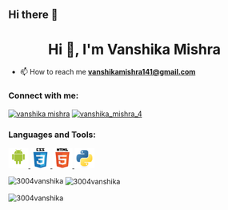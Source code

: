 ## Hi there 👋
<h1 align="center">Hi 👋, I'm Vanshika Mishra</h1>


- 📫 How to reach me **vanshikamishra141@gmail.com**

<h3 align="left">Connect with me:</h3>
<p align="left">
<a href="https://linkedin.com/in/vanshika mishra" target="blank"><img align="center" src="https://raw.githubusercontent.com/rahuldkjain/github-profile-readme-generator/master/src/images/icons/Social/linked-in-alt.svg" alt="vanshika mishra" height="30" width="40" /></a>
<a href="https://instagram.com/vanshika_mishra_4" target="blank"><img align="center" src="https://raw.githubusercontent.com/rahuldkjain/github-profile-readme-generator/master/src/images/icons/Social/instagram.svg" alt="vanshika_mishra_4" height="30" width="40" /></a>
</p>

<h3 align="left">Languages and Tools:</h3>
<p align="left"> <a href="https://developer.android.com" target="_blank" rel="noreferrer"> <img src="https://raw.githubusercontent.com/devicons/devicon/master/icons/android/android-original-wordmark.svg" alt="android" width="40" height="40"/> </a> <a href="https://www.w3schools.com/css/" target="_blank" rel="noreferrer"> <img src="https://raw.githubusercontent.com/devicons/devicon/master/icons/css3/css3-original-wordmark.svg" alt="css3" width="40" height="40"/> </a> <a href="https://www.w3.org/html/" target="_blank" rel="noreferrer"> <img src="https://raw.githubusercontent.com/devicons/devicon/master/icons/html5/html5-original-wordmark.svg" alt="html5" width="40" height="40"/> </a> <a href="https://www.python.org" target="_blank" rel="noreferrer"> <img src="https://raw.githubusercontent.com/devicons/devicon/master/icons/python/python-original.svg" alt="python" width="40" height="40"/> </a> </p>

<p><img align="left" src="https://github-readme-stats.vercel.app/api/top-langs?username=3004vanshika&show_icons=true&locale=en&layout=compact" alt="3004vanshika" /></p>

<p>&nbsp;<img align="center" src="https://github-readme-stats.vercel.app/api?username=3004vanshika&show_icons=true&locale=en" alt="3004vanshika" /></p>

<p><img align="center" src="https://github-readme-streak-stats.herokuapp.com/?user=3004vanshika&" alt="3004vanshika" /></p>

